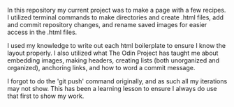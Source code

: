 In this repository my current project was to make a page with a few recipes. I utilized terminal commands to make directories and create .html files, add and commit repository changes, and rename saved images for easier access in the .html files.

I used my knowledge to write out each html boilerplate to ensure I know the layout properly. I also utilized what The Odin Project has taught me about embedding images, making headers, creating lists (both unorganized and organized), anchoring links, and how to word a commit message.

I forgot to do the 'git push' command originally, and as such all my iterations may not show. This has been a learning lesson to ensure I always do use that first to show my work.